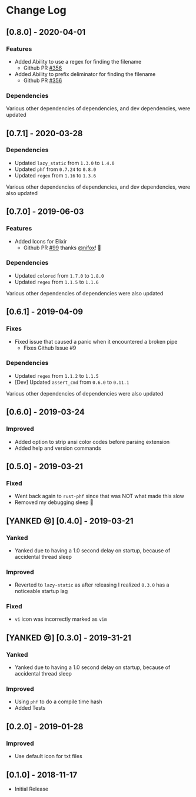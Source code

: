 # Change Log

## [0.8.0] - 2020-04-01

### Features

* Added Ability to use a regex for finding the filename
  - Github PR [#356](https://github.com/coreyja/devicon-lookup/pull/356)
* Added Ability to prefix deliminator for finding the filename
  - Github PR [#356](https://github.com/coreyja/devicon-lookup/pull/356)

### Dependencies

Various other dependencies of dependencies, and dev dependencies, were updated

## [0.7.1] - 2020-03-28

### Dependencies

* Updated `lazy_static` from `1.3.0` to `1.4.0`
* Updated `phf` from `0.7.24` to `0.8.0`
* Updated `regex` from `1.16` to `1.3.6`

Various other dependencies of dependencies, and dev dependencies, were also updated

## [0.7.0] - 2019-06-03

### Features

* Added Icons for Elixir
  - Github PR [#99](https://github.com/coreyja/devicon-lookup/pull/99) thanks [@nifox](https://github.com/nifoc)! :tada:

### Dependencies

* Updated `colored` from `1.7.0` to `1.8.0`
* Updated `regex` from `1.1.5` to `1.1.6`

Various other dependencies of dependencies were also updated

## [0.6.1] - 2019-04-09

### Fixes

* Fixed issue that caused a panic when it encountered a broken pipe
  - Fixes Github Issue #9

### Dependencies

* Updated `regex` from `1.1.2` to `1.1.5`
* [Dev] Updated `assert_cmd` from `0.6.0` to `0.11.1`

Various other dependencies of dependencies were also updated

## [0.6.0] - 2019-03-24

### Improved

* Added option to strip ansi color codes before parsing extension
* Added help and version commands

## [0.5.0] - 2019-03-21

### Fixed

* Went back again to `rust-phf` since that was NOT what made this slow
* Removed my debugging sleep :facepalm:

## [YANKED :cry:] [0.4.0] - 2019-03-21

### Yanked

* Yanked due to having a 1.0 second delay on startup, because of accidental thread sleep

### Improved

* Reverted to `lazy-static` as after releasing I realized `0.3.0` has a noticeable startup lag

### Fixed

* `vi` icon was incorrectly marked as `vim`

## [YANKED :cry:] [0.3.0] - 2019-31-21

### Yanked

* Yanked due to having a 1.0 second delay on startup, because of accidental thread sleep

### Improved

* Using `phf` to do a compile time hash
* Added Tests

## [0.2.0] - 2019-01-28

### Improved

* Use default icon for txt files

## [0.1.0] - 2018-11-17

* Initial Release
